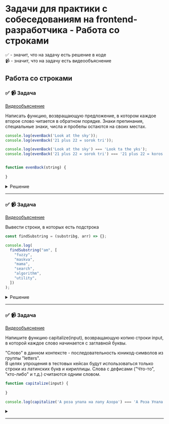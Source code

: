 # Задачи для практики с собеседованиям на frontend-разработчика - Работа со строками

✅ - значит, что на задачу есть решение в коде  
📹 - значит, что на задачу есть видеообъяснение

## Работа со строками

### ✅ 📹 Задача
[Видеообъяснение](https://youtu.be/3EzCiJTdGuA)

Написать функцию, возвращающую предложение, в котором каждое второе слово читается в обратном порядке.
Знаки препинания, специальные знаки, числа и пробелы остаются на своих местах.

```ts
console.log(evenBack('Look at the sky'));
console.log(evenBack('21 plus 22 = sorok tri'));

console.log(evenBack('Look at the sky') === 'Look ta the yks');
console.log(evenBack('21 plus 22 = sorok tri') === '21 plus 22 = koros tri');


function evenBack(string) {
  
}
```

<details>
  <summary>Решение</summary>

```ts

function reverseString(string) {
  let reversed = '';

  for (let i = string.length - 1; i >= 0; i--) {
    reversed += string[i];
  }

  return reversed;
}

function evenBack(string) {
  const words = string.split(' ');

  let wordsIndex = 0;
  const modifiedWords = words.map(word => {
    if (/^[a-zA-Z]+$/.test(word)) {
      wordsIndex++;
    }

    if (wordsIndex % 2 === 0) {
      return reverseString(word);
    }

    return word;
  });

  return modifiedWords.join(' ');
}

```
</details>



 ---
 <!--  ------------------------------------------------------------------------------------------------------------------------------------------------------- -->

### ✅ 📹 Задача
[Видеообъяснение](https://youtu.be/VMY3ZuLGoEs)

Вывести строки, в которых есть подстрока

```ts
const findSubstring = (substribg, arr) => {};

console.log(
  findSubstring("am", [
    "fuzzy",
    "maskva",
    "mama",
    "search",
    "algorithm",
    "utility",
  ])
);

```

<details>
  <summary>Решение</summary>

```ts
const fuzzySearch = (substring, arr) => {
  return arr.filter(string => {
    let index = 0;

    for (let i = 0; i < string.length; i++) {
      if (string[i] === substring[index]) {
        index++;
      } else {
        index = 0;
      }

      if (index === substring.length) {
        return true;
      }
    }

    return false;
  });
};

console.log(
  fuzzySearch('am', [
    'fuzzy',
    'maskva',
    'mama',
    'search',
    'am',
    'utility'
  ])
);
```
</details>
 
 ---
 <!--  ------------------------------------------------------------------------------------------------------------------------------------------------------- -->

### ✅ 📹 Задача
[Видеообъяснение](https://youtu.be/3EzCiJTdGuA)

Напишите функцию capitalize(input), возвращающую копию строки input, в которой каждое слово начинается с заглавной буквы.  
 
"Слово" в данном контексте - последовательность юникод-символов из группы "letters".  
В целях упрощения в тестовых кейсах будут использоваться только строки из латинских букв и кириллицы. Слова с дефисами ("Что-то", "кто-либо" и т.д.) считаются одним словом. 

```ts
function capitalize(input) {
  
}

console.log(capitalize('А роза упала на лапу Азора') === 'А Роза Упала На Лапу Азора');
```

<details>
  <summary></summary>

```ts

function capitalize(input) {
  return input
    .split(' ')
    .map(word => {
      const [first, ...rest] = word.split('');
      return first.toUpperCase() + rest.join('');
    })
    .join(' ');
}

console.log(capitalize('А роза упала на лапу Азора') === 'А Роза Упала На Лапу Азора');
```
</details>
 
 ---
 <!--  ------------------------------------------------------------------------------------------------------------------------------------------------------- -->
